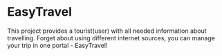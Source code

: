 # EasyTravel
This project provides a tourist(user) with all needed information about travelling. Forget about using different internet sources, you can manage your trip in one portal - EasyTravel!
